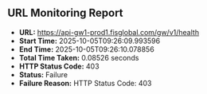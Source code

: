## URL Monitoring Report

- **URL:** https://api-gw1-prod1.fisglobal.com/gw/v1/health
- **Start Time:** 2025-10-05T09:26:09.993596
- **End Time:** 2025-10-05T09:26:10.078856
- **Total Time Taken:** 0.08526 seconds
- **HTTP Status Code:** 403
- **Status:** Failure
- **Failure Reason:** HTTP Status Code: 403
